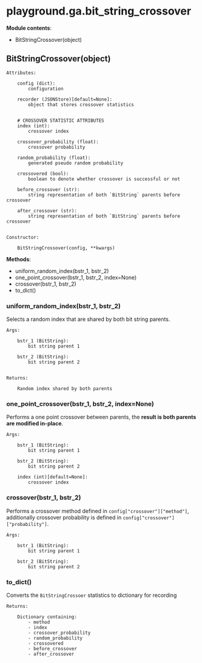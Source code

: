# playground.ga.bit_string_crossover

**Module contents**:
- BitStringCrossover(object)


## BitStringCrossover(object)

    Attributes:

        config (dict):
            configuration

        recorder (JSONStore)[default=None]:
            object that stores crossover statistics


        # CROSSOVER STATISTIC ATTRIBUTES
        index (int):
            crossover index

        crossover_probability (float):
            crossover probability

        random_probability (float):
            generated pseudo random probability

        crossovered (bool):
            boolean to denote whether crossover is successful or not

        before_crossover (str):
            string representation of both `BitString` parents before crossover

        after_crossover (str):
            string representation of both `BitString` parents before crossover


    Constructor:

        BitStringCrossover(config, **kwargs)



**Methods**:
- uniform_random_index(bstr_1, bstr_2)
- one_point_crossover(bstr_1, bstr_2, index=None)
- crossover(bstr_1, bstr_2)
- to_dict()


### uniform_random_index(bstr_1, bstr_2)
Selects a random index that are shared by both bit string parents.

    Args:

        bstr_1 (BitString):
            bit string parent 1

        bstr_2 (BitString):
            bit string parent 2


    Returns:

        Random index shared by both parents



### one_point_crossover(bstr_1, bstr_2, index=None)
Performs a one point crossover between parents, the **result is both parents
are modified in-place**.

    Args:

        bstr_1 (BitString):
            bit string parent 1

        bstr_2 (BitString):
            bit string parent 2

        index (int)[default=None]:
            crossover index


### crossover(bstr_1, bstr_2)
Performs a crossover method defined in `config["crossover"]["method"]`,
additionally crossover probability is defined in
`config["crossover"]["probability"]`.

    Args:

        bstr_1 (BitString):
            bit string parent 1

        bstr_2 (BitString):
            bit string parent 2



### to_dict()
Converts the `BitStringCrossoer` statistics to dictionary for recording

    Returns:

        Dictionary containing:
            - method
            - index
            - crossover_probability
            - random_probability
            - crossovered
            - before_crossover
            - after_crossover
